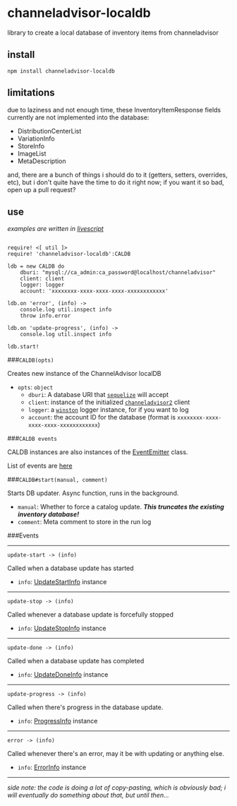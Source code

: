 channeladvisor-localdb
===

library to create a local database of inventory items from channeladvisor

install
---

`npm install channeladvisor-localdb`

limitations
---

due to laziness and not enough time, these InventoryItemResponse fields currently
are not implemented into the database:

* DistributionCenterList
* VariationInfo
* StoreInfo
* ImageList
* MetaDescription

and, there are a bunch of things i should do to it (getters, setters, overrides, etc), but i don't quite have the time to do it right now; if you want it so bad, open up a pull request?

use
---

*examples are written in [livescript](https://livescript.net/)*

```livescript

require! <[ util ]>
require! 'channeladvisor-localdb':CALDB

ldb = new CALDB do
    dburi: "mysql://ca_admin:ca_password@localhost/channeladvisor"
    client: client
    logger: logger
    account: 'xxxxxxxx-xxxx-xxxx-xxxx-xxxxxxxxxxxx'

ldb.on 'error', (info) ->
    console.log util.inspect info
    throw info.error

ldb.on 'update-progress', (info) ->
    console.log util.inspect info

ldb.start!

```

###`CALDB(opts)`

Creates new instance of the ChannelAdvisor localDB

* `opts`: `object`
    * `dburi`: A database URI that [`sequelize`](https://github.com/sequelize/sequelize) will accept
    * `client`: instance of the initialized [`channeladvisor2`](https://github.com/SEAPUNK/channeladvisor2) client
    * `logger`: a [`winston`](https://github.com/winstonjs/winston) logger instance, for if you want to log
    * `account`: the account ID for the database (format is `xxxxxxxx-xxxx-xxxx-xxxx-xxxxxxxxxxxx`)

###`CALDB events`

CALDB instances are also instances of the [EventEmitter](https://nodejs.org/api/events.html#events_class_events_eventemitter) class.

List of events are [here](#events)

###`CALDB#start(manual, comment)`

Starts DB updater. Async function, runs in the background.

* `manual`: Whether to force a catalog update. ***This truncates the existing inventory database!***
* `comment`: Meta comment to store in the run log

<a name="events"></a>
###Events

---

`update-start -> (info)`

Called when a database update has started

* `info`: [UpdateStartInfo](docs/info-objects.md#update-start) instance

---

`update-stop -> (info)`

Called whenever a database update is forcefully stopped

* `info`: [UpdateStopInfo](docs/info-objects.md#update-stop) instance

---

`update-done -> (info)`

Called when a database update has completed

* `info`: [UpdateDoneInfo](docs/info-objects.md#update-done) instance

---

`update-progress -> (info)`

Called when there's progress in the database update.

* `info`: [ProgressInfo](docs/info-objects.md#progress) instance

---

`error -> (info)`

Called whenever there's an error, may it be with updating or anything else.

* `info`: [ErrorInfo](docs/info-objects.md#error) instance

---


*side note: the code is doing a lot of copy-pasting, which is obviously bad;
i will eventually do something about that, but until then...*
